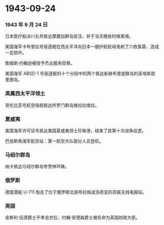 # 1943-09-24

### 1943 年 9 月 24 日

日本医疗船冰川丸号抵达摩鹿加群岛安汶，并于当天晚些时候离境。

美国海军卡布里拉号驱逐舰在西太平洋向日本一艘护航航母发射了六枚鱼雷，造成一定损坏。

詹姆斯·约翰逊被授予杰出服务勋章。

美国海军 ABSD-1
号驱逐舰的十个分段中的两个抵达新赫布里底群岛的圣埃斯皮里图岛。

### 英属西太平洋领土

哥伦比亚号航空母舰抵达所罗门群岛维拉拉维拉。

### 夏威夷

美国海军许可证号抵达美国夏威夷领土珍珠港，结束了其第十次战争巡逻。

巴伯斯角海军航空站：第一航空大队部分人员登机。

### 马绍尔群岛

纳卡抵达马绍尔群岛夸贾林环礁。

### 俄罗斯

德国潜艇 U-711 炮击了位于俄罗斯北部布拉格波洛奇亚的苏联无线电报站。

### 英国

金斯利·伍德爵士不幸去世后，约翰·安德森爵士被任命为英国财政大臣。